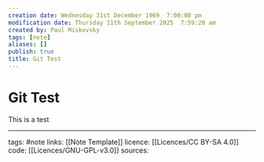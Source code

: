 ```yaml
---
creation date: Wednesday 31st December 1969  7:00:00 pm
modification date: Thursday 11th September 2025  7:59:20 am
created by: Paul Miskovsky
tags: [note]
aliases: []
publish: true
title: Git Test
---
```


# Git Test

This is a test

---
tags: #note
links: [[Note Template]]
licence: [[Licences/CC BY-SA 4.0]]
code: [[Licences/GNU-GPL-v3.0]]
sources: 